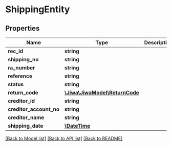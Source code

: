 # ShippingEntity

## Properties
Name | Type | Description | Notes
------------ | ------------- | ------------- | -------------
**rec_id** | **string** |  | [optional] 
**shipping_no** | **string** |  | [optional] 
**ra_number** | **string** |  | [optional] 
**reference** | **string** |  | [optional] 
**status** | **string** |  | [optional] 
**return_code** | [**\Jiwa\JiwaModel\ReturnCode**](ReturnCode.md) |  | [optional] 
**creditor_id** | **string** |  | [optional] 
**creditor_account_no** | **string** |  | [optional] 
**creditor_name** | **string** |  | [optional] 
**shipping_date** | [**\DateTime**](\DateTime.md) |  | [optional] 

[[Back to Model list]](../README.md#documentation-for-models) [[Back to API list]](../README.md#documentation-for-api-endpoints) [[Back to README]](../README.md)


